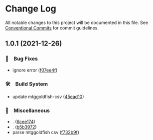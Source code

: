 # Change Log

All notable changes to this project will be documented in this file.
See [Conventional Commits](https://conventionalcommits.org) for commit guidelines.

## 1.0.1 (2021-12-26)


### 🐛　Bug Fixes

* ignore error ([f07ee4f](https://github.com/bluelovers/ws-mtg/commit/f07ee4fd4dd07ded96d3c4dea07954b8f20fffb7))


### 🛠　Build System

* update mtggoldfish-csv ([45ead10](https://github.com/bluelovers/ws-mtg/commit/45ead10583215865fa640176a545abfea0371620))


### 🔖　Miscellaneous

* . ([6cee174](https://github.com/bluelovers/ws-mtg/commit/6cee174b634871edb604808eb092da022bd53497))
* . ([b5b3972](https://github.com/bluelovers/ws-mtg/commit/b5b3972b0bdd5f88a21cecf7ee49d77fbc500eef))
* parse mtggoldfish csv ([f732b9f](https://github.com/bluelovers/ws-mtg/commit/f732b9fc082bb61af6686f0e144e36f562b53d09))
